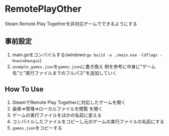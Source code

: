 # RemotePlayOther
Steam Remote Play Togetherを非対応ゲームでできるようにする

## 事前設定
1. main.goをコンパイルする(windows:`go build -o ./main.exe -ldflags -H=windowsgui`)
2. `example_games.json`を`games.json`に書き換え 例を参考に中身に"ゲーム名"と"実行ファイルまでのフルパス"を追加していく

## How To Use
1. SteamでRemote Play Togetherに対応したゲームを開く
2. 歯車=>管理=>ローカルファイルを閲覧 を開く
3. ゲームの実行ファイルをほかの名前に変える
4. コンパイルしたファイルをコピーし元のゲームの実行ファイルの名前にする
5. `games.json`をコピーする